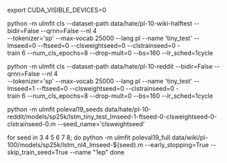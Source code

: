 export CUDA_VISIBLE_DEVICES=0


python -m ulmfit cls --dataset-path data/hate/pl-10-wiki-halftest --bidir=False --qrnn=False --nl 4 \
    --tokenizer='sp' --max-vocab 25000 --lang pl --name 'tiny_test' --lmseed=0 --ftseed=0 --clsweightseed=0 --clstrainseed=0  - \
    train 6 --num_cls_epochs=8 --drop-mult=0 --bs=160 --lr_sched=1cycle
    
    
    
    
    
python -m ulmfit cls --dataset-path data/hate/pl-10-reddit --bidir=False --qrnn=False --nl 4 \
    --tokenizer='sp' --max-vocab 25000 --lang pl --name 'tiny_test' --lmseed=1 --ftseed=0 --clsweightseed=0 --clstrainseed=0  - \
    train 6 --num_cls_epochs=8 --drop-mult=0 --bs=160 --lr_sched=1cycle
    
    


python -m ulmfit poleval19_seeds data/hate/pl-10-reddit/models/sp25k/lstm_tiny_test_lmseed-1-ftseed-0-clsweightseed-0-clstrainseed-0.m --seed_name='clsweightseed'


for seed in 3 4 5 6 7 8; do
    python -m ulmfit poleval19_full data/wiki/pl-100/models/sp25k/lstm_nl4_lmseed-${seed}.m --early_stopping=True --skip_train_seed=True --name "1ep"
done